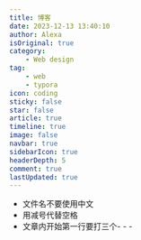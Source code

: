 ```yaml
---
title: 博客
date: 2023-12-13 13:40:10
author: Alexa
isOriginal: true
category: 
    - Web design
tag:
    - web
    - typora
icon: coding
sticky: false
star: false
article: true
timeline: true
image: false
navbar: true
sidebarIcon: true
headerDepth: 5
comment: true
lastUpdated: true
---
```




- 文件名不要使用中文
- 用减号代替空格
- 文章内开始第一行要打三个- - -